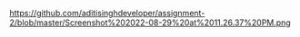 https://github.com/aditisinghdeveloper/assignment-2/blob/master/Screenshot%202022-08-29%20at%2011.26.37%20PM.png

